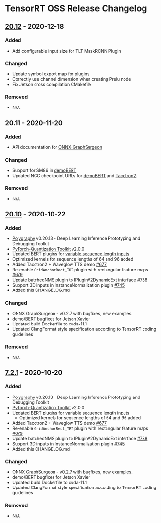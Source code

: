# TensorRT OSS Release Changelog

## [20.12](https://github.com/NVIDIA/TensorRT/releases/tag/20.12) - 2020-12-18
### Added
- Add configurable input size for TLT MaskRCNN Plugin

### Changed
- Update symbol export map for plugins
- Correctly use channel dimension when creating Prelu node
- Fix Jetson cross compilation CMakefile

### Removed
- N/A


## [20.11](https://github.com/NVIDIA/TensorRT/releases/tag/20.11) - 2020-11-20
### Added
- API documentation for [ONNX-GraphSurgeon](https://github.com/NVIDIA/TensorRT/tree/master/tools/onnx-graphsurgeon/docs)

### Changed
- Support for SM86 in [demoBERT](https://github.com/NVIDIA/TensorRT/tree/master/demo/BERT)
- Updated NGC checkpoint URLs for [demoBERT](https://github.com/NVIDIA/TensorRT/tree/master/demo/BERT) and [Tacotron2](https://github.com/NVIDIA/TensorRT/tree/master/demo/Tacotron2).

### Removed
- N/A


## [20.10](https://github.com/NVIDIA/TensorRT/releases/tag/20.10) - 2020-10-22
### Added
- [Polygraphy](https://github.com/NVIDIA/TensorRT/tree/master/tools/Polygraphy) v0.20.13 - Deep Learning Inference Prototyping and Debugging Toolkit
- [PyTorch-Quantization Toolkit](https://github.com/NVIDIA/TensorRT/tree/master/tools/pytorch-quantization) v2.0.0
- Updated BERT plugins for [variable sequence length inputs](https://github.com/NVIDIA/TensorRT/tree/master/demo/BERT#variable-sequence-length)
- Optimized kernels for sequence lengths of 64 and 96 added
- Added Tacotron2 + Waveglow TTS demo [#677](https://github.com/NVIDIA/TensorRT/pull/677)
- Re-enable `GridAnchorRect_TRT` plugin with rectangular feature maps [#679](https://github.com/NVIDIA/TensorRT/pull/679)
- Update batchedNMS plugin to IPluginV2DynamicExt interface [#738](https://github.com/NVIDIA/TensorRT/pull/738)
- Support 3D inputs in InstanceNormalization plugin [#745](https://github.com/NVIDIA/TensorRT/pull/745)
- Added this CHANGELOG.md

### Changed
- ONNX GraphSurgeon - v0.2.7 with bugfixes, new examples.
- demo/BERT bugfixes for Jetson Xavier
- Updated build Dockerfile to cuda-11.1
- Updated ClangFormat style specification according to TensorRT coding guidelines

### Removed
- N/A


## [7.2.1](https://docs.nvidia.com/deeplearning/tensorrt/release-notes/tensorrt-7.html#rel_7-2-1) - 2020-10-20
### Added
- [Polygraphy](tools/Polygraphy) v0.20.13 - Deep Learning Inference Prototyping and Debugging Toolkit
- [PyTorch-Quantization Toolkit](tools/pytorch-quantization) v2.0.0
- Updated BERT plugins for [variable sequence length inputs](demo/BERT#variable-sequence-length)
  - Optimized kernels for sequence lengths of 64 and 96 added
- Added Tacotron2 + Waveglow TTS demo [#677](https://github.com/NVIDIA/TensorRT/pull/677)
- Re-enable `GridAnchorRect_TRT` plugin with rectangular feature maps [#679](https://github.com/NVIDIA/TensorRT/pull/679)
- Update batchedNMS plugin to IPluginV2DynamicExt interface [#738](https://github.com/NVIDIA/TensorRT/pull/738)
- Support 3D inputs in InstanceNormalization plugin [#745](https://github.com/NVIDIA/TensorRT/pull/745)
- Added this CHANGELOG.md

### Changed
- ONNX GraphSurgeon - [v0.2.7](tools/onnx-graphsurgeon/CHANGELOG.md#v027-2020-09-29) with bugfixes, new examples.
- demo/BERT bugfixes for Jetson Xavier
- Updated build Dockerfile to cuda-11.1
- Updated ClangFormat style specification according to TensorRT coding guidelines

### Removed
- N/A
